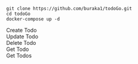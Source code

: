 ```
git clone https://github.com/buraka1/todoGo.git
cd todoGo
docker-compose up -d
```

Create Todo  
Update Todo  
Delete Todo  
Get Todo  
Get Todos
